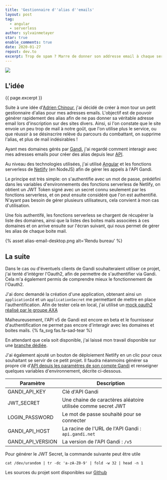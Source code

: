 ```yaml
---
title: 'Gestionnaire d''alias d''emails'
layout: post
tag:
  - angular
  - serverless
author: sylvainmetayer
star: true
enable_comments: true
date: 2020-01-27
repost: dev.to
excerpt: Trop de spam ? Marre de donner son addresse email à chaque service ? Les alias mail sont là à la rescousse ! 
---
```


[![](https://www.netlify.com/img/deploy/button.svg)](https://app.netlify.com/start/deploy?repository=https://github.com/sylvainmetayer/alias-gandi-angular)

## L'idée

{{ page.excerpt }}

Suite à une idée d'[Adrien Chinour](https://adrienchinour.me), j'ai décidé de créer à mon tour un petit gestionnaire d'alias pour mes adresses emails. L'objectif est de pouvoir générer rapidement des alias afin de ne pas donner sa véritable adresse email lors d'inscription sur des sites divers. Ainsi, si l'on constate que le site envoie un peu trop de mail à notre goût, que l'on utilise plus le service, ou que réussir à se désinscrire relève du parcours du combattant, on supprime l'alias, et plus de mail indésirables !

Ayant mes domaines gérés par [Gandi](https://gandi.net), j'ai regardé comment interagir avec mes adresses emails pour créer des alias depuis leur [API](https://api.gandi.net/docs/).

Au niveau des technologies utilisées, j'ai utilisé [Angular](https://angular.io) et les fonctions serverless de [Netlify](https://netlify.com) (en NodeJS) afin de gérer les appels à l'API Gandi.

Le principe est très simple: on s'authentifie avec un mot de passe, prédéfini dans les variables d'environnements des fonctions serverless de Netlify, on obtient un JWT Token signé avec un secret connu seulement par les fonctions serverless, et on peut ensuite considéré que l'on est authentifié. N'ayant pas besoin de gérer plusieurs utilisateurs, cela convient à mon cas d'utilisation.

Une fois authentifé, les fonctions serverless se chargent de récupérer la liste des domaines, ainsi que la listes des boites mails associées à ces domaines et on arrive ensuite sur l'écran suivant, qui nous permet de gérer les alias de chaque boite mail.

{% asset alias-email-desktop.png alt='Rendu bureau' %}

## La suite

Dans le cas ou d'éventuels clients de Gandi souhaiteraient utiliser ce projet, j'ai tenté d'intégrer l'Oauth2, afin de permettre de s'authentifier via Gandi. Cela m'a également permis de comprendre mieux le fonctionnement de l'Oauth2. 

J'ai donc demandé la création d'une application, obtenant ainsi un `applicationId` et un `applicationSecret` me permettant de mettre en place l'authentification. Afin de tester cela en local, j'ai utilisé un [mock oauth2 réalisé par le groupe AXA](https://github.com/axa-group/oauth2-mock-server)

Malheureusement, l'API v5 de Gandi est encore en beta et le fournisseur d'authentification ne permet pas encore d'interagir avec les domaines et boites mails. {% fa_svg fas.fa-sad-tear %} 

En attendant que cela soit disponible, j'ai laissé mon travail disponible sur une [branche dédiée](https://github.com/sylvainmetayer/alias-gandi-angular/tree/feature/oauth2). 

J'ai également ajouté un bouton de déploiement Netlify en un clic pour ceux souhaitant se servir de ce petit projet. Il faudra néanmoins générer sa propre clé d'[API depuis les paramètres de son compte Gandi](https://docs.gandi.net/fr/noms_domaine/utilisateurs_avances/api.html) et renseigner quelques variables d'environnement, décrite ci-dessous.

|Paramètre|Description|
|--|--|
|GANDI_API_KEY|Clé d'API Gandi|
|JWT_SECRET|Une chaine de caractères aléatoire utilisée comme secret JWT|
|LOGIN_PASSWORD|Le mot de passe souhaité pour se connecter|
|GANDI_API_HOST|La racine de l'URL de l'API Gandi : `api.gandi.net` |
|GANDI_API_VERSION|La version de l'API Gandi : `/v5`|

Pour générer le JWT Secret, la commande suivante peut être utile

`cat /dev/urandom | tr -dc 'a-zA-Z0-9' | fold -w 32 | head -n 1`


Les sources du projet sont disponibles sur [Github](https://github.com/sylvainmetayer/alias-gandi-angular)
